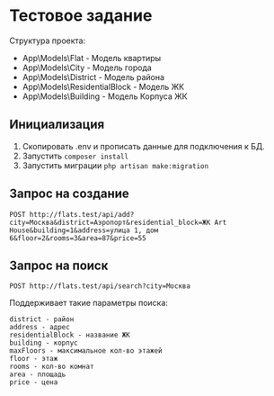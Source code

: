 # Тестовое задание

Структура проекта:
- App\Models\Flat - Модель квартиры
- App\Models\City - Модель города
- App\Models\District - Модель района
- App\Models\ResidentialBlock - Модель ЖК
- App\Models\Building - Модель Корпуса ЖК


## Инициализация
1. Скопировать .env и прописать данные для подключения к БД.
2. Запустить ```composer install```
3. Запустить миграции ```php artisan make:migration```

## Запрос на создание 
```POST http://flats.test/api/add?city=Москва&district=Аэропорт&residential_block=ЖК Art House&building=1&address=улица 1, дом 6&floor=2&rooms=3&area=87&price=55``` 

## Запрос на поиск
```POST http://flats.test/api/search?city=Москва```

Поддерживает такие параметры поиска:
```city - город
district - район
address - адрес
residentialBlock - название ЖК
building - корпус
maxFloors - максимальное кол-во этажей
floor - этаж
rooms - кол-во комнат
area - площадь
price - цена
```
